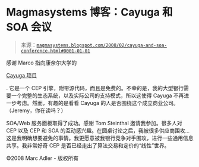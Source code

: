 <!--yml

分类：未分类

日期：2024-05-18 05:04:02

-->

# Magmasystems 博客：Cayuga 和 SOA 会议

> 来源：[`magmasystems.blogspot.com/2008/02/cayuga-and-soa-conference.html#0001-01-01`](http://magmasystems.blogspot.com/2008/02/cayuga-and-soa-conference.html#0001-01-01)

感谢 Marco 指向康奈尔大学的

[Cayuga 项目](http://www.cs.cornell.edu/database/cayuga/)

. 它是一个 CEP 引擎，附带源代码，而且是免费的。不幸的是，我的大型银行需要一个完整的生态系统，以及实际公司的支持模式，所以这使得 Cayuga 不再进一步考虑。然而，有趣的是看看 Cayuga 的人是否围绕这个成立商业公司。（Jeremy，你在读吗？）

SOA/Web 服务面板取得了成功。感谢 Tom Steinthal 邀请我参加。很多人对 CEP 以及 CEP 和 SOA 的互动感兴趣。在圆桌讨论之后，我被很多供应商围攻...这是我明确想要避免的事情。我更愿意被我银行竞争对手围攻，进行一些通用信息共享。我非常好奇 CEP 是否已经走出了算法交易和定价的“线性”世界。

©2008 Marc Adler - 版权所有
